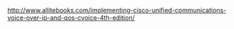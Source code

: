 http://www.allitebooks.com/implementing-cisco-unified-communications-voice-over-ip-and-qos-cvoice-4th-edition/